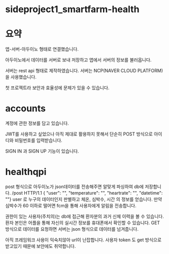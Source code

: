 # sideproject1_smartfarm-health

# 요약


  앱-서버-아두이노 형태로 연결했습니다.
  
  
  아두이노에서 데이터를 서버로 보내 저장하고 앱에서 서버의 정보를 불러옵니다.
  
  
  서버는 rest api 형태로 제작하였습니다. 서버는 NCP(NAVER CLOUD PLATFORM) 을 사용했습니다.
  
  
  첫 프로젝트라 보안과 효율성에 문제가 있을 수 있습니다.
  
  

# accounts


  계정에 관한 정보를 담고 있습니다.
  
  
  JWT를 사용하고 싶었으나 아직 제대로 활용하지 못해서 단순히 POST 방식으로 아이디와 비밀번호를 입력받습니다.
  
  
  SIGN IN 과 SIGN UP 기능이 있습니다.


# healthqpi


  post 형식으로 아두이노가 json데이터를 전송해주면 알맞게 파싱하여 db에 저장합니다.
  /post HTTP/1.1 { "user": "", "temperature": "", "heartrate": "", "datetime": ""}
  user 로 누구의 데이터인지 판별하고 체온, 심박수, 시간 의 정보를 얻습니다.
  만약 심박수가 60 이하로 떨어면 fcm을 통해 사용자에게 알림을 전송합니다.
  
  
  권한이 있는 사용자(주치의)는 db에 접근해 환자분의 과거 신체 이력을 볼 수 있습니다.
  환자 본인은 어플을 통해 자신의 실시간 정보를 휴대폰에서 확인할 수 있습니다.
  GET 방식으로 데이터를 요청하면 서버는 json 형식으로 데이터를 넘겨줍니다.
  
  
  아직 프레임워크 사용이 익숙치않아 url이 난잡합니다. 
  사용자 token 도 get 방식으로 받고있기 때문에 보안에도 취약합니다. 
  
  
  
  
  
  
